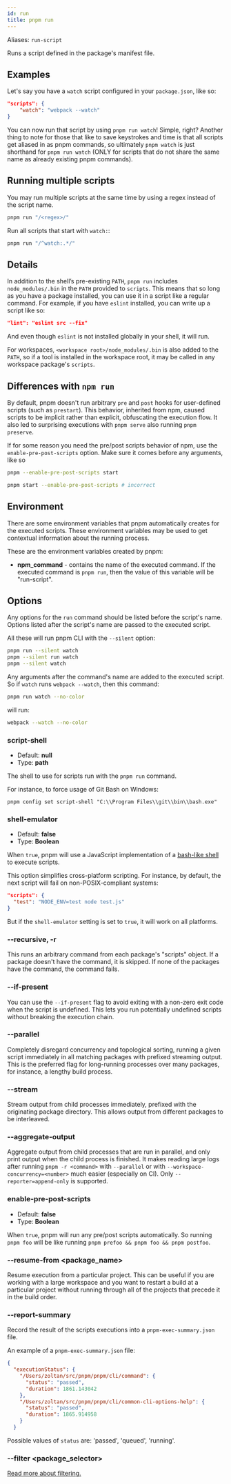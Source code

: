 ```yaml
---
id: run
title: pnpm run
---
```


Aliases: `run-script`

Runs a script defined in the package's manifest file.

## Examples

Let's say you have a `watch` script configured in your `package.json`, like so:

```json
"scripts": {
    "watch": "webpack --watch"
}
```

You can now run that script by using `pnpm run watch`! Simple, right?
Another thing to note for those that like to save keystrokes and time is that
all scripts get aliased in as pnpm commands, so ultimately `pnpm watch` is just
shorthand for `pnpm run watch` (ONLY for scripts that do not share the same name
as already existing pnpm commands).

## Running multiple scripts

You may run multiple scripts at the same time by using a regex instead of the script name.

```sh
pnpm run "/<regex>/"
```

Run all scripts that start with `watch:`:

```sh
pnpm run "/^watch:.*/"
```

## Details

In addition to the shell’s pre-existing `PATH`, `pnpm run` includes
`node_modules/.bin` in the `PATH` provided to `scripts`. This means that so
long as you have a package installed, you can use it in a script like a regular
command. For example, if you have `eslint` installed, you can write up a script
like so:

```json
"lint": "eslint src --fix"
```

And even though `eslint` is not installed globally in your shell, it will run.

For workspaces, `<workspace root>/node_modules/.bin` is also added
to the `PATH`, so if a tool is installed in the workspace root, it may be called
in any workspace package's `scripts`.

## Differences with `npm run`

By default, pnpm doesn't run arbitrary `pre` and `post` hooks for user-defined
scripts (such as `prestart`). This behavior, inherited from npm, caused scripts
to be implicit rather than explicit, obfuscating the execution flow. It also led
to surprising executions with `pnpm serve` also running `pnpm preserve`.

If for some reason you need the pre/post scripts behavior of npm, use the
`enable-pre-post-scripts` option. Make sure it comes before any arguments, like so
```sh
pnpm --enable-pre-post-scripts start

pnpm start --enable-pre-post-scripts # incorrect
```

## Environment

There are some environment variables that pnpm automatically creates for the executed scripts.
These environment variables may be used to get contextual information about the running process.

These are the environment variables created by pnpm:

* **npm_command** - contains the name of the executed command. If the executed command is `pnpm run`, then the value of this variable will be "run-script".

## Options

Any options for the `run` command should be listed before the script's name.
Options listed after the script's name are passed to the executed script.

All these will run pnpm CLI with the `--silent` option:

```sh
pnpm run --silent watch
pnpm --silent run watch
pnpm --silent watch
```

Any arguments after the command's name are added to the executed script.
So if `watch` runs `webpack --watch`, then this command:

```sh
pnpm run watch --no-color
```

will run:

```sh
webpack --watch --no-color
```

### script-shell

* Default: **null**
* Type: **path**

The shell to use for scripts run with the `pnpm run` command.

For instance, to force usage of Git Bash on Windows:

```
pnpm config set script-shell "C:\\Program Files\\git\\bin\\bash.exe"
```

### shell-emulator

* Default: **false**
* Type: **Boolean**

When `true`, pnpm will use a JavaScript implementation of a [bash-like shell] to
execute scripts.

This option simplifies cross-platform scripting. For instance, by default, the
next script will fail on non-POSIX-compliant systems:

```json
"scripts": {
  "test": "NODE_ENV=test node test.js"
}
```

But if the `shell-emulator` setting is set to `true`, it will work on all
platforms.

[bash-like shell]: https://www.npmjs.com/package/@yarnpkg/shell

### --recursive, -r

This runs an arbitrary command from each package's "scripts" object.
If a package doesn't have the command, it is skipped.
If none of the packages have the command, the command fails.

### --if-present

You can use the `--if-present` flag to avoid exiting with a non-zero exit code
when the script is undefined. This lets you run potentially undefined scripts
without breaking the execution chain.

### --parallel

Completely disregard concurrency and topological sorting, running a given script
immediately in all matching packages with prefixed streaming output. This is the
preferred flag for long-running processes over many packages, for instance, a
lengthy build process.

### --stream

Stream output from child processes immediately, prefixed with the originating
package directory. This allows output from different packages to be interleaved.

### --aggregate-output

Aggregate output from child processes that are run in parallel, and only print output when the child process is finished. It makes reading large logs after running `pnpm -r <command>` with `--parallel` or with `--workspace-concurrency=<number>` much easier (especially on CI). Only `--reporter=append-only` is supported.

### enable-pre-post-scripts

* Default: **false**
* Type: **Boolean**

When `true`, pnpm will run any pre/post scripts automatically. So running `pnpm foo`
will be like running `pnpm prefoo && pnpm foo && pnpm postfoo`.

### --resume-from &lt;package_name\>

Resume execution from a particular project. This can be useful if you are working with a large workspace and you want to restart a build at a particular project without running through all of the projects that precede it in the build order.

### --report-summary

Record the result of the scripts executions into a `pnpm-exec-summary.json` file.

An example of a `pnpm-exec-summary.json` file:

```json
{
  "executionStatus": {
    "/Users/zoltan/src/pnpm/pnpm/cli/command": {
      "status": "passed",
      "duration": 1861.143042
    },
    "/Users/zoltan/src/pnpm/pnpm/cli/common-cli-options-help": {
      "status": "passed",
      "duration": 1865.914958
    }
  }
```

Possible values of `status` are: 'passed', 'queued', 'running'.

### --filter &lt;package_selector\>

[Read more about filtering.](../filtering.md)
